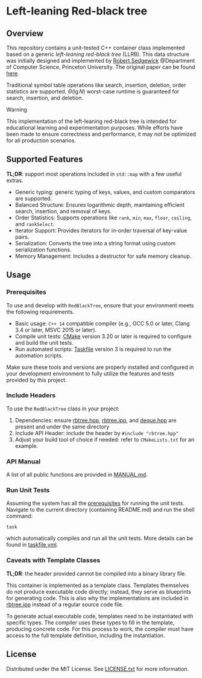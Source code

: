# Left-leaning Red-black tree

## Overview

This repository contains a unit-tested C++ container class implemented based on a generic _left-leaning red-black tree_ (LLRB). This data structure was initially designed and implemented by <a href="https://sedgewick.io"/>Robert Sedgewick</a> @Department of Computer Science, Princeton University. The original paper can be found [here](https://sedgewick.io/wp-content/themes/sedgewick/papers/2008LLRB.pdf).

Traditional symbol table operations like search, insertion, deletion, order statistics are supported. $\Theta(\lg N)$ worst-case runtime is guaranteed for search, insertion, and deletion.

> [!WARNING]
> This implementation of the left-leaning red-black tree is intended for educational learning and experimentation purposes. While efforts have been made to ensure correctness and performance, it may not be optimized for all production scenarios.

## Supported Features

**TL;DR**: support most operations included in `std::map` with a few useful extras.

- Generic typing: generic typing of keys, values, and custom comparators are supported.
- Balanced Structure: Ensures logarithmic depth, maintaining efficient search, insertion, and removal of keys.
- Order Statistics: Supports operations like `rank`, `min`, `max`, `floor`, `ceiling`, and `rankSelect`.
- Iterator Support: Provides iterators for in-order traversal of key-value pairs.
- Serialization: Converts the tree into a string format using custom serialization functions.
- Memory Management: Includes a destructor for safe memory cleanup.

## Usage

### Prerequisites

To use and develop with `RedBlackTree`, ensure that your environment meets the following requirements.

- Basic usage: `C++ 14` compatible compiler (e.g., GCC 5.0 or later, Clang 3.4 or later, MSVC 2015 or later).
- Compile unit tests: [CMake](https://cmake.org/download/) version 3.20 or later is required to configure and build the unit tests.
- Run automated scripts: [Taskfile](https://taskfile.dev/installation/) version 3 is required to run the automation scripts.

Make sure these tools and versions are properly installed and configured in your development environment to fully utilize the features and tests provided by this project.

### Include Headers

To use the `RedBlackTree` class in your project:

1. Dependencies: ensure [rbtree.hpp](src/rbtree.hpp), [rbtree.ipp](src/rbtree.ipp), and [deque.hpp](src/deque.hpp) are present and under the same directory
2. Include API Header: include the header by `#include "rbtree.hpp"`
3. Adjust your build tool of choice if needed: refer to `CMakeLists.txt` for an example.

### API Manual

A list of all public functions are provided in [MANUAL.md](MANUAL.md).

### Run Unit Tests

Assuming the system has all the [prerequisites](#Prerequisites) for running the unit tests. Navigate to the current directory (containing README.md) and run the shell command:

```
task
```

which automatically compiles and run all the unit tests. More details can be found in [taskfile.yml](taskfile.yml).

### Caveats with Template Classes

**TL;DR**: the header provided cannot be compiled into a binary library file.

This container is implemented as a template class. Templates themselves do not produce executable code directly; instead, they serve as blueprints for generating code. This is also why the implementations are included in [rbtree.ipp](src/rbtree.ipp) instead of a regular source code file.

To generate actual executable code, templates need to be instantiated with specific types. The compiler uses these types to fill in the template, producing concrete code. For this process to work, the compiler must have access to the full template definition, including the instantiation.

## License

Distributed under the MIT License. See [LICENSE.txt](LICENSE.txt) for more information.

